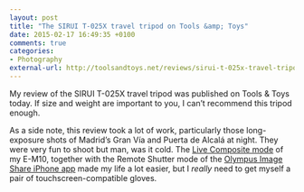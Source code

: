 ```yaml
---
layout: post
title: "The SIRUI T-025X travel tripod on Tools &amp; Toys"
date: 2015-02-17 16:49:35 +0100
comments: true
categories: 
- Photography
external-url: http://toolsandtoys.net/reviews/sirui-t-025x-travel-tripod/
---
```


My review of the SIRUI T-025X travel tripod was published on Tools & Toys today. If size and weight are important to you, I can’t recommend this tripod enough.

As a side note, this review took a lot of work, particularly those long-exposure shots of Madrid’s Gran Vía and Puerta de Alcalá at night. They were very fun to shoot but man, was it cold. The [Live Composite mode](http://www.youtube.com/watch?v=mrF6oskFkbk) of my E-M10, together with the Remote Shutter mode of the [Olympus Image Share iPhone app](http://app.olympus-imaging.com/oishare/) made my life a lot easier, but I _really_ need to get myself a pair of touchscreen-compatible gloves.
